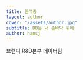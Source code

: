 ```yaml
---
title: 한석종
layout: author
cover: "/assets/author.jpg"
subtitle: DB는 내 손바닥 위에
author: hansj
---
```


브랜디 R&D본부 데이터팀